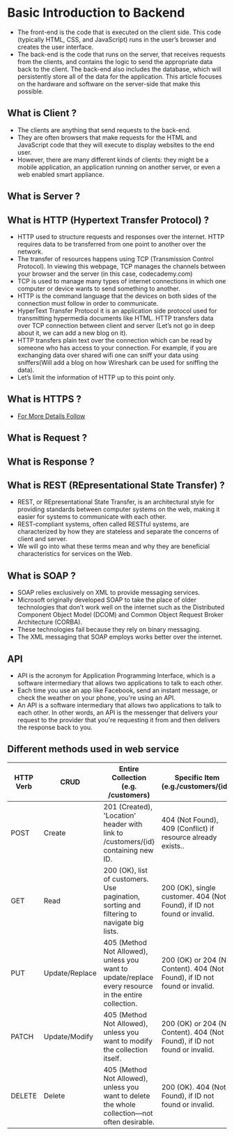 # Basic Introduction to Backend

- The front-end is the code that is executed on the client side. This code (typically HTML, CSS, and JavaScript) runs in the user’s browser and creates the user interface.
- The back-end is the code that runs on the server, that receives requests from the clients, and contains the logic to send the appropriate data back to the client. The back-end also includes the database, which will persistently store all of the data for the application. This article focuses on the hardware and software on the server-side that make this possible.

## What is Client ?

- The clients are anything that send requests to the back-end.
- They are often browsers that make requests for the HTML and JavaScript code that they will execute to display websites to the end user.
- However, there are many different kinds of clients: they might be a mobile application, an application running on another server, or even a web enabled smart appliance.

## What is Server ?

## What is HTTP (Hypertext Transfer Protocol) ?

- HTTP used to structure requests and responses over the internet. HTTP requires data to be transferred from one point to another over the network.
- The transfer of resources happens using TCP (Transmission Control Protocol). In viewing this webpage, TCP manages the channels between your browser and the server (in this case, codecademy.com)
- TCP is used to manage many types of internet connections in which one computer or device wants to send something to another.
- HTTP is the command language that the devices on both sides of the connection must follow in order to communicate.
- HyperText Transfer Protocol it is an application side protocol used for transmitting hypermedia documents like HTML. HTTP transfers data over TCP connection between client and server (Let’s not go in deep about it, we can add a new blog on it).
- HTTP transfers plain text over the connection which can be read by someone who has access to your connection. For example, if you are exchanging data over shared wifi one can sniff your data using sniffers(Will add a blog on how Wireshark can be used for sniffing the data).
- Let’s limit the information of HTTP up to this point only.

## What is HTTPS ?

- [For More Details Follow](https://love2dev.com/blog/how-https-works/)

## What is Request ?

## What is Response ?

## What is REST (REpresentational State Transfer) ?

- REST, or REpresentational State Transfer, is an architectural style for providing standards between computer systems on the web, making it easier for systems to communicate with each other.
- REST-compliant systems, often called RESTful systems, are characterized by how they are stateless and separate the concerns of client and server.
- We will go into what these terms mean and why they are beneficial characteristics for services on the Web.

## What is SOAP ?

- SOAP relies exclusively on XML to provide messaging services.
- Microsoft originally developed SOAP to take the place of older technologies that don’t work well on the internet such as the Distributed Component Object Model (DCOM) and Common Object Request Broker Architecture (CORBA).
- These technologies fail because they rely on binary messaging.
- The XML messaging that SOAP employs works better over the internet.

## API

- API is the acronym for Application Programming Interface, which is a software intermediary that allows two applications to talk to each other.
- Each time you use an app like Facebook, send an instant message, or check the weather on your phone, you're using an API.
- An API is a software intermediary that allows two applications to talk to each other. In other words, an API is the messenger that delivers your request to the provider that you're requesting it from and then delivers the response back to you.

## Different methods used in web service

| HTTP Verb | CRUD | Entire Collection (e.g. /customers) | Specific Item (e.g./customers/{id}) |
|-----------|------|-------------------------------------|-------------------------------------|
| POST | Create | 201 (Created), 'Location' header with link to /customers/{id} containing new ID. | 404 (Not Found), 409 (Conflict) if resource already exists..|
| GET | Read | 200 (OK), list of customers. Use pagination, sorting and filtering to navigate big lists. | 200 (OK), single customer. 404 (Not Found), if ID not found or invalid.|
| PUT | Update/Replace | 405 (Method Not Allowed), unless you want to update/replace every resource in the entire collection. | 200 (OK) or 204 (No Content). 404 (Not Found), if ID not found or invalid.|
|PATCH | Update/Modify | 405 (Method Not Allowed), unless you want to modify the collection itself.| 200 (OK) or 204 (No Content). 404 (Not Found), if ID not found or invalid.|
|DELETE | Delete | 405 (Method Not Allowed), unless you want to delete the whole collection—not often desirable. | 200 (OK). 404 (Not Found), if ID not found or invalid.|
